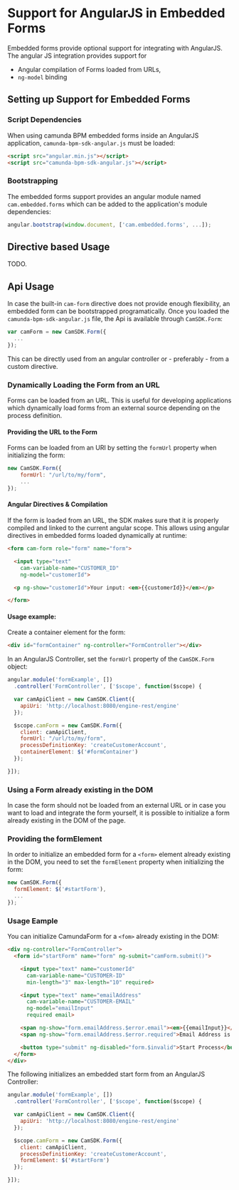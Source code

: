 # Support for AngularJS in Embedded Forms

Embedded forms provide optional support for integrating with AngularJS. The angular JS integration
provides support for

* Angular compilation of Forms loaded from URLs,
* `ng-model` binding

## Setting up Support for Embedded Forms

### Script Dependencies

When using camunda BPM embedded forms inside an AngularJS application,
`camunda-bpm-sdk-angular.js` must be loaded:

```html
<script src="angular.min.js"></script>
<script src="camunda-bpm-sdk-angular.js"></script>
```

### Bootstrapping

The embedded forms support provides an angular module named `cam.embedded.forms` which can be added 
to the application's module dependencies:

```javascript
angular.bootstrap(window.document, ['cam.embedded.forms', ...]);
```

## Directive based Usage

TODO.

## Api Usage

In case the built-in `cam-form` directive does not provide enough flexibility, an embedded form can
be bootstrapped programatically. Once you loaded the `camunda-bpm-sdk-angular.js` file, the Api is
available through `CamSDK.Form`:

```javascript
var camForm = new CamSDK.Form({
  ...
});
```
This can be directly used from an angular controller or - preferably - from a custom directive.

### Dynamically Loading the Form from an URL

Forms can be loaded from an URL. This is useful for developing applications which dynamically load
forms from an external source depending on the process definition.

#### Providing the URL to the Form

Forms can be loaded from an URI by setting the `formUrl` property when initializing the form:

```javascript
new CamSDK.Form({
    formUrl: "/url/to/my/form",
    ...
});
```

#### Angular Directives & Compilation

If the form is loaded from an URL, the SDK makes sure that it is properly compiled and linked to
the current angular scope. This allows using angular directives in embedded forms loaded 
dynamically at runtime:

```html
<form cam-form role="form" name="form">

  <input type="text"
    cam-variable-name="CUSTOMER_ID"
    ng-model="customerId">

  <p ng-show="customerId">Your input: <em>{{customerId}}</em></p>

</form>
```

#### Usage example:

Create a container element for the form:

```html
<div id="formContainer" ng-controller="FormController"></div>
```

In an AngularJS Controller, set the `formUrl` property of the `CamSDK.Form` object:

```javascript
angular.module('formExample', [])
  .controller('FormController', ['$scope', function($scope) {

  var camApiClient = new CamSDK.Client({
    apiUri: 'http://localhost:8080/engine-rest/engine'
  });

  $scope.camForm = new CamSDK.Form({
    client: camApiClient,
    formUrl: "/url/to/my/form",
    processDefinitionKey: 'createCustomerAccount',
    containerElement: $('#formContainer')
  });

}]);
```
### Using a Form already existing in the DOM

In case the form should not be loaded from an external URL or in case you want to load and integrate
the form yourself, it is possible to initialize a form already existing in the DOM of the page.

### Providing the formElement

In order to initialize an embedded form for a `<form>` element already existing in the DOM, you need
to set the `formElement` property when initializing the form:

```javascript
new CamSDK.Form({
  formElement: $('#startForm'),
  ...
});

```

### Usage Eample

You can initialize CamundaForm for a `<fom>` already existing in the DOM:

```html
<div ng-controller="FormController">
  <form id="startForm" name="form" ng-submit="camForm.submit()">

    <input type="text" name="customerId"
      cam-variable-name="CUSTOMER-ID"
      min-length="3" max-length="10" required>

    <input type="text" name="emailAddress"
      cam-variable-name="CUSTOMER-EMAIL"
      ng-model="emailInput"
      required email>

    <span ng-show="form.emailAddress.$error.email"><em>{{emailInput}}</em> is not a valid email address.</span>
    <span ng-show="form.emailAddress.$error.required">Email Address is required.</span>

    <button type="submit" ng-disabled="form.$invalid">Start Process</button>
  </form>
</div>
```
The following initializes an embedded start form from an AngularJS Controller:

```javascript
angular.module('formExample', [])
  .controller('FormController', ['$scope', function($scope) {

  var camApiClient = new CamSDK.Client({
    apiUri: 'http://localhost:8080/engine-rest/engine'
  });

  $scope.camForm = new CamSDK.Form({
    client: camApiClient,
    processDefinitionKey: 'createCustomerAccount',
    formElement: $('#startForm')
  });

}]);
```



